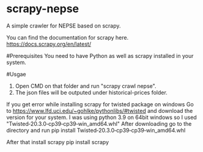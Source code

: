 # scrapy-nepse
A simple crawler for NEPSE based on scrapy.

You can find the documentation for scrapy here.
https://docs.scrapy.org/en/latest/

#Prerequisites
You need to have Python as well as scrapy installed in your system.

#Usgae
1. Open CMD on that folder and run "scrapy crawl nepse".
2. The json files will be outputed under historical-prices folder.

If you get error while installing scrapy for twisted package on windows
Go to https://www.lfd.uci.edu/~gohlke/pythonlibs/#twisted and download the version for your system. I was using python 3.9 on 64bit windows so I used "Twisted‑20.3.0‑cp39‑cp39‑win_amd64.whl"
After downloading go to the directory and run
pip install Twisted‑20.3.0‑cp39‑cp39‑win_amd64.whl

After that install scrapy
pip install scrapy
